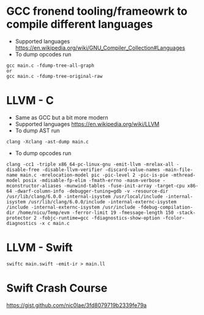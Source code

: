 # GCC fronend tooling/frameowrk to compile different languages
- Supported languages https://en.wikipedia.org/wiki/GNU_Compiler_Collection#Languages
- To dump opcodes run
```shell
gcc main.c -fdump-tree-all-graph
or
gcc main.c -fdump-tree-original-raw
```

# LLVM - C
- Same as GCC but a bit more modern
- Supported languages https://en.wikipedia.org/wiki/LLVM
- To dump AST run
```shell
clang -Xclang -ast-dump main.c
```
- To dump opcodes run
```shell
clang -cc1 -triple x86_64-pc-linux-gnu -emit-llvm -mrelax-all -disable-free -disable-llvm-verifier -discard-value-names -main-file-name main.c -mrelocation-model pic -pic-level 2 -pic-is-pie -mthread-model posix -mdisable-fp-elim -fmath-errno -masm-verbose -mconstructor-aliases -munwind-tables -fuse-init-array -target-cpu x86-64 -dwarf-column-info -debugger-tuning=gdb -v -resource-dir /usr/lib/clang/6.0.0 -internal-isystem /usr/local/include -internal-isystem /usr/lib/clang/6.0.0/include -internal-externc-isystem /include -internal-externc-isystem /usr/include -fdebug-compilation-dir /home/nicu/Temp/evm -ferror-limit 19 -fmessage-length 150 -stack-protector 2 -fobjc-runtime=gcc -fdiagnostics-show-option -fcolor-diagnostics -x c main.c
```

# LLVM - Swift
```shell
swiftc main.swift -emit-ir > main.ll
```


# Swift Crash Course
https://gist.github.com/nic0lae/3fd8079719b2339fe79a